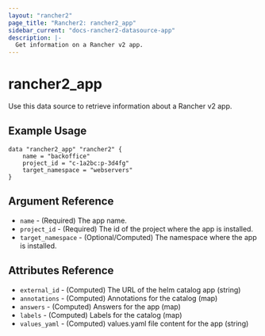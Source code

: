```yaml
---
layout: "rancher2"
page_title: "Rancher2: rancher2_app"
sidebar_current: "docs-rancher2-datasource-app"
description: |-
  Get information on a Rancher v2 app.
---
```


# rancher2\_app

Use this data source to retrieve information about a Rancher v2 app.

## Example Usage

```
data "rancher2_app" "rancher2" {
    name = "backoffice"
    project_id = "c-1a2bc:p-3d4fg"
    target_namespace = "webservers"
}
```

## Argument Reference

* `name` - (Required) The app name.
* `project_id` - (Required) The id of the project where the app is installed.
* `target_namespace` - (Optional/Computed) The namespace where the app is installed.

## Attributes Reference

* `external_id` - (Computed) The URL of the helm catalog app (string)
* `annotations` - (Computed) Annotations for the catalog (map)
* `answers` - (Computed) Answers for the app (map)
* `labels` - (Computed) Labels for the catalog (map)
* `values_yaml` - (Computed) values.yaml file content for the app (string)
